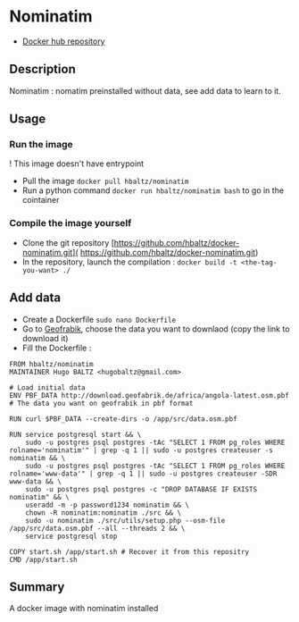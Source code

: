 # Nominatim

* [Docker hub repository](https://hub.docker.com/r/hbaltz/nominatim/)


## Description

Nominatim : nomatim preinstalled without data, see add data to learn to it.

## Usage

### Run the image

! This image doesn't have entrypoint

* Pull the image `docker pull hbaltz/nominatim`
* Run a python command `docker run hbaltz/nominatim bash` to go in the cointainer

### Compile the image yourself

* Clone the git repository [https://github.com/hbaltz/docker-nominatim.git]( https://github.com/hbaltz/docker-nominatim.git)
* In the repository, launch the compilation : `docker build -t <the-tag-you-want> ./`

## Add data

 * Create a Dockerfile `sudo nano Dockerfile`
 * Go to [Geofrabik](http://download.geofabrik.de/), choose the data you want to downlaod (copy the link to download it)
 * Fill the Dockerfile :
 
```
FROM hbaltz/nominatim
MAINTAINER Hugo BALTZ <hugobaltz@gmail.com>

# Load initial data
ENV PBF_DATA http://download.geofabrik.de/africa/angola-latest.osm.pbf # The data you want on geofrabik in pbf format

RUN curl $PBF_DATA --create-dirs -o /app/src/data.osm.pbf

RUN service postgresql start && \
    sudo -u postgres psql postgres -tAc "SELECT 1 FROM pg_roles WHERE rolname='nominatim'" | grep -q 1 || sudo -u postgres createuser -s nominatim && \
    sudo -u postgres psql postgres -tAc "SELECT 1 FROM pg_roles WHERE rolname='www-data'" | grep -q 1 || sudo -u postgres createuser -SDR www-data && \
    sudo -u postgres psql postgres -c "DROP DATABASE IF EXISTS nominatim" && \
    useradd -m -p password1234 nominatim && \
    chown -R nominatim:nominatim ./src && \
    sudo -u nominatim ./src/utils/setup.php --osm-file /app/src/data.osm.pbf --all --threads 2 && \
    service postgresql stop

COPY start.sh /app/start.sh # Recover it from this repositry
CMD /app/start.sh
 ```

## Summary

A docker image with nominatim installed

